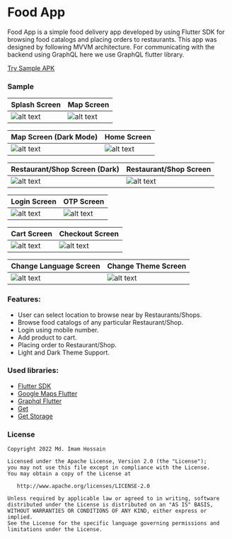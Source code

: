 # Food App

Food App is a simple food delivery app developed by using Flutter SDK for browsing food catalogs and
placing orders to restaurants. This app was designed by following MVVM architecture. For
communicating with the backend using GraphQL here we use GraphQL flutter library.

[Try Sample APK](https://drive.google.com/file/d/1wlNr2hzeF_N4oPsdCDBKPcHEbILk4xWf/view?usp=sharing)

### Sample

Splash Screen | Map Screen
-------------|-----------------
![alt text](screenshots/splash.jpg "Splash Screen") | ![alt text](screenshots/map.jpg "Map Screen")

Map Screen (Dark Mode)| Home Screen
-------------|-----------------
![alt text](screenshots/map_dark_mode.png "Map Screen Dark Mode") | ![alt text](screenshots/home.jpg "Home Screen")

Restaurant/Shop Screen (Dark) | Restaurant/Shop Screen
-------------|-----------------
![alt text](screenshots/food_catelogs_dark_mode.png "Restaurant/Shop Screen (Dark)") | ![alt text](screenshots/food_catalogs.jpg "Restaurant/Shop Screen")

Login Screen | OTP Screen
-------------|-----------------
![alt text](screenshots/login.jpg "Login Screen") | ![alt text](screenshots/otp.jpg "OTP Screen")

Cart Screen | Checkout Screen
-------------|-----------------
![alt text](screenshots/cart.png "Cart Screen") | ![alt text](screenshots/checkout.png "Checkout Screen")

Change Language Screen | Change Theme Screen
-------------|-----------------
![alt text](screenshots/theme.png "Change Theme Screen") | ![alt text](screenshots/language.png "Change Language Screen")

### Features:

* User can select location to browse near by Restaurants/Shops.
* Browse food catalogs of any particular Restaurant/Shop.
* Login using mobile number.
* Add product to cart.
* Placing order to Restaurant/Shop.
* Light and Dark Theme Support.

### Used libraries:

* [Flutter SDK](https://flutter.dev/)
* [Google Maps Flutter](https://pub.dev/packages/google_maps_flutter)
* [Graphql Flutter](https://pub.dev/packages/graphql_flutter)
* [Get](https://pub.dev/packages/get)
* [Get Storage](https://pub.dev/packages/get_storage)

### License

```
Copyright 2022 Md. Imam Hossain

Licensed under the Apache License, Version 2.0 (the "License");
you may not use this file except in compliance with the License.
You may obtain a copy of the License at

   http://www.apache.org/licenses/LICENSE-2.0

Unless required by applicable law or agreed to in writing, software
distributed under the License is distributed on an "AS IS" BASIS,
WITHOUT WARRANTIES OR CONDITIONS OF ANY KIND, either express or implied.
See the License for the specific language governing permissions and
limitations under the License.
